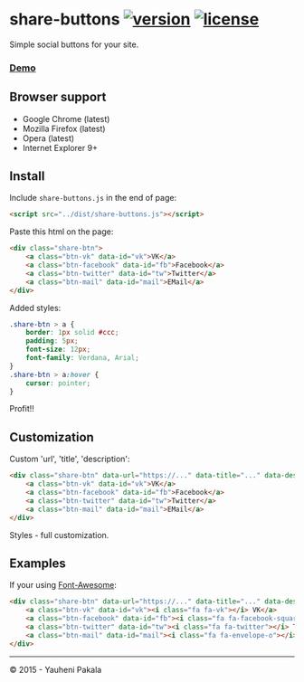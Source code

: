 # share-buttons [![version](http://img.shields.io/badge/release-v1.0.0-brightgreen.svg?style=flat)](https://github.com/wcoder/share-buttons/archive/master.zip) [![license](http://img.shields.io/badge/license-MIT-brightgreen.svg?style=flat)](https://github.com/wcoder/share-buttons/blob/master/LICENSE)

Simple social buttons for your site.

### [Demo](https://wcoder.github.io/share-buttons/)

## Browser support
* Google Chrome (latest)
* Mozilla Firefox (latest)
* Opera (latest)
* Internet Explorer 9+

## Install
Include `share-buttons.js` in the end of page:
``` html
<script src="../dist/share-buttons.js"></script>
```
Paste this html on the page:
``` html
<div class="share-btn">
	<a class="btn-vk" data-id="vk">VK</a>
	<a class="btn-facebook" data-id="fb">Facebook</a>
	<a class="btn-twitter" data-id="tw">Twitter</a>
	<a class="btn-mail" data-id="mail">EMail</a>
</div>
```
Added styles:
``` css
.share-btn > a {
	border: 1px solid #ccc;
	padding: 5px;
	font-size: 12px;
	font-family: Verdana, Arial;
}
.share-btn > a:hover {
	cursor: pointer;
}
```
Profit!!

## Customization
Custom 'url', 'title', 'description':
``` html
<div class="share-btn" data-url="https://..." data-title="..." data-desc="...">
	<a class="btn-vk" data-id="vk">VK</a>
	<a class="btn-facebook" data-id="fb">Facebook</a>
	<a class="btn-twitter" data-id="tw">Twitter</a>
	<a class="btn-mail" data-id="mail">EMail</a>
</div>
```
Styles - full customization.


## Examples
If your using [Font-Awesome](https://github.com/FortAwesome/Font-Awesome):
```html
<div class="share-btn" data-url="https://..." data-title="..." data-desc="...">
	<a class="btn-vk" data-id="vk"><i class="fa fa-vk"></i> VK</a>
	<a class="btn-facebook" data-id="fb"><i class="fa fa-facebook-square"></i> Facebook</a>
	<a class="btn-twitter" data-id="tw"><i class="fa fa-twitter"></i> Twitter</a>
	<a class="btn-mail" data-id="mail"><i class="fa fa-envelope-o"></i> EMail</a>
</div>
```

----

&copy; 2015 - Yauheni Pakala
